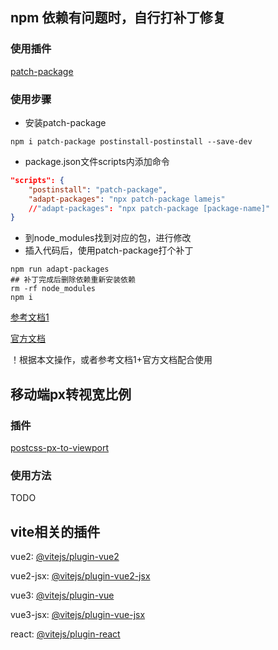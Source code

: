 ## npm 依赖有问题时，自行打补丁修复
### 使用插件
[patch-package](https://www.npmjs.com/package/patch-package)
### 使用步骤
- 安装patch-package
``` shell
npm i patch-package postinstall-postinstall --save-dev
```
- package.json文件scripts内添加命令
``` json
"scripts": {
    "postinstall": "patch-package",
    "adapt-packages": "npx patch-package lamejs"
    //"adapt-packages": "npx patch-package [package-name]"
}
```
- 到node_modules找到对应的包，进行修改
- 插入代码后，使用patch-package打个补丁
``` shell
npm run adapt-packages
## 补丁完成后删除依赖重新安装依赖
rm -rf node_modules
npm i
```
[参考文档1](https://blog.csdn.net/qq_18643245/article/details/141157889?spm=1001.2014.3001.5506)

[官方文档](https://www.npmjs.com/package/patch-package)

！根据本文操作，或者参考文档1+官方文档配合使用

## 移动端px转视宽比例
### 插件
[postcss-px-to-viewport](https://www.npmjs.com/package/postcss-px-to-viewport)
### 使用方法
TODO
## vite相关的插件
vue2: [@vitejs/plugin-vue2](https://www.npmjs.com/package/@vitejs/plugin-vue2)

vue2-jsx: [@vitejs/plugin-vue2-jsx](https://www.npmjs.com/package/@vitejs/plugin-vue2-jsx)

vue3: [@vitejs/plugin-vue](https://www.npmjs.com/package/@vitejs/plugin-vue)

vue3-jsx: [@vitejs/plugin-vue-jsx](https://www.npmjs.com/package/@vitejs/plugin-vue-jsx)

react: [@vitejs/plugin-react](https://www.npmjs.com/package/@vitejs/plugin-react)


